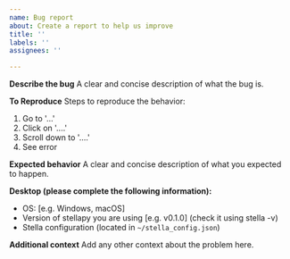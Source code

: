 ```yaml
---
name: Bug report
about: Create a report to help us improve
title: ''
labels: ''
assignees: ''

---
```


**Describe the bug**
A clear and concise description of what the bug is.

**To Reproduce**
Steps to reproduce the behavior:
1. Go to '...'
2. Click on '....'
3. Scroll down to '....'
4. See error

**Expected behavior**
A clear and concise description of what you expected to happen.


**Desktop (please complete the following information):**
 - OS: [e.g. Windows, macOS]
 - Version of stellapy you are using [e.g. v0.1.0] (check it using stella -v)
 - Stella configuration (located in `~/stella_config.json`)

**Additional context**
Add any other context about the problem here.